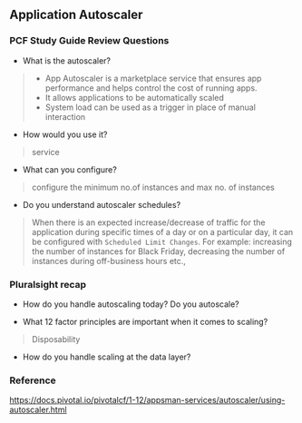 ## Application Autoscaler

### PCF Study Guide Review Questions

- What is the autoscaler?
> - App Autoscaler is a marketplace service that ensures app performance and helps control the cost of running apps.
> - It allows applications to be automatically scaled
> - System load can be used as a trigger in place of manual interaction

- How would you use it?
> service

- What can you configure?
> configure the minimum no.of instances and max no. of instances

- Do you understand autoscaler schedules?
> When there is an expected increase/decrease of traffic for the application during specific times of a day or on a particular day, it can be configured with `Scheduled Limit Changes`. For example: increasing the number of instances for Black Friday, decreasing the number of instances during off-business hours etc.,

### Pluralsight recap

- How do you handle autoscaling today? Do you autoscale?

- What 12 factor principles are important when it comes to scaling?

> Disposability

- How do you handle scaling at the data layer?

> 

### Reference

https://docs.pivotal.io/pivotalcf/1-12/appsman-services/autoscaler/using-autoscaler.html
